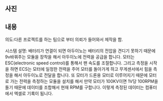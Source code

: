 ## 사진
## 내용
의도:다른 프로젝트를 하는 팀으로 부터 의뢰가 들어와서 제작을 함.<br>
<br>
시스템 설명: 배터리가 연결이 되면 아두이노는 배터리의 전압을 견디기 못하기 때문에 9v바꿔주는 모듈을 장착을 해서 아두이노에 전력을 공급을 합니다. 모터는 ESC(electronic speed control)를 통해서 팬 속도를 조절합니다. 그리고 측정을 시작을 하면 ECS는 모터에 일정한 전력을 주어 모터를 돌아가게 하고 무게센서에서 힘을 측정을 해서 아두이노로 전달을 합니다. 또 모터가 드론용 모터로 이루어지기 때문에 모터로 가는 전력을 측정하는 모듈을 설치를 해서 만약 모터가 100KV이면 1V당 100RPM을 돌기 때문에 데이터를 조합해서 현재 RPM를 구합니다. 이렇게 측정된 데이터는 컴퓨터에서 엑셀로 기록이 됨니다.
<br>
